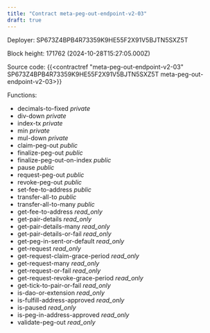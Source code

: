 ```yaml
---
title: "Contract meta-peg-out-endpoint-v2-03"
draft: true
---
```

Deployer: SP673Z4BPB4R73359K9HE55F2X91V5BJTN5SXZ5T


 



Block height: 171762 (2024-10-28T15:27:05.000Z)

Source code: {{<contractref "meta-peg-out-endpoint-v2-03" SP673Z4BPB4R73359K9HE55F2X91V5BJTN5SXZ5T meta-peg-out-endpoint-v2-03>}}

Functions:

* decimals-to-fixed _private_
* div-down _private_
* index-tx _private_
* min _private_
* mul-down _private_
* claim-peg-out _public_
* finalize-peg-out _public_
* finalize-peg-out-on-index _public_
* pause _public_
* request-peg-out _public_
* revoke-peg-out _public_
* set-fee-to-address _public_
* transfer-all-to _public_
* transfer-all-to-many _public_
* get-fee-to-address _read_only_
* get-pair-details _read_only_
* get-pair-details-many _read_only_
* get-pair-details-or-fail _read_only_
* get-peg-in-sent-or-default _read_only_
* get-request _read_only_
* get-request-claim-grace-period _read_only_
* get-request-many _read_only_
* get-request-or-fail _read_only_
* get-request-revoke-grace-period _read_only_
* get-tick-to-pair-or-fail _read_only_
* is-dao-or-extension _read_only_
* is-fulfill-address-approved _read_only_
* is-paused _read_only_
* is-peg-in-address-approved _read_only_
* validate-peg-out _read_only_
